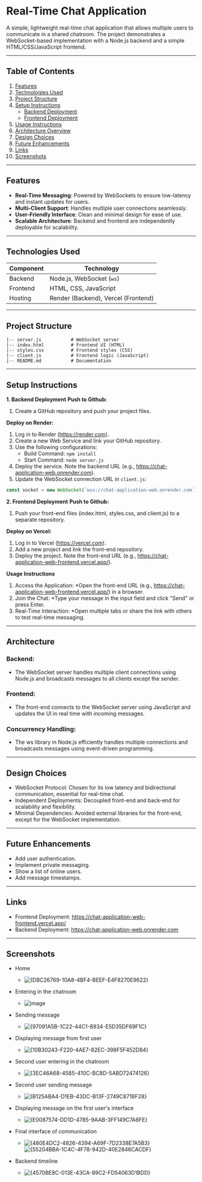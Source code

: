 # **Real-Time Chat Application**

A simple, lightweight real-time chat application that allows multiple users to communicate in a shared chatroom. The project demonstrates a WebSocket-based implementation with a Node.js backend and a simple HTML/CSS/JavaScript frontend.

---

## **Table of Contents**

1. [Features](#features)  
2. [Technologies Used](#technologies-used)  
3. [Project Structure](#project-structure)  
4. [Setup Instructions](#setup-instructions)  
   - [Backend Deployment](#backend-deployment)  
   - [Frontend Deployment](#frontend-deployment)  
5. [Usage Instructions](#usage-instructions)  
6. [Architecture Overview](#architecture-overview)  
7. [Design Choices](#design-choices)  
8. [Future Enhancements](#future-enhancements)  
9. [Links](#links)  
10. [Screenshots](#screenshots)  

---

## **Features**

- **Real-Time Messaging**: Powered by WebSockets to ensure low-latency and instant updates for users.  
- **Multi-Client Support**: Handles multiple user connections seamlessly.  
- **User-Friendly Interface**: Clean and minimal design for ease of use.  
- **Scalable Architecture**: Backend and frontend are independently deployable for scalability.  

---

## **Technologies Used**

| **Component**   | **Technology**                  |
|------------------|---------------------------------|
| Backend          | Node.js, WebSocket (`ws`)      |
| Frontend         | HTML, CSS, JavaScript          |
| Hosting          | Render (Backend), Vercel (Frontend) |

---

## **Project Structure**

```plaintext
|-- server.js           # WebSocket server
|-- index.html          # Frontend UI (HTML)
|-- styles.css          # Frontend styles (CSS)
|-- client.js           # Frontend logic (JavaScript)
|-- README.md           # Documentation

```
---
## Setup Instructions
**1. Backend Deployment**
**Push to Github:**
1. Create a GitHub repository and push your project files.

**Deploy on Render:**

1. Log in to Render (https://render.com).
2. Create a new Web Service and link your GitHub repository.
3. Use the following configurations:
    * Build Command: `npm install`
    * Start Command: `node server.js`
4. Deploy the service. Note the backend URL (e.g., https://chat-application-web.onrender.com).
5. Update the WebSocket connection URL in `client.js`:

```javascript
const socket = new WebSocket(`wss://chat-application-web.onrender.com`);
```

**2. Frontend Deployment**
**Push to Github:**
1. Push your front-end files (index.html, styles.css, and client.js) to a separate repository.

**Deploy on Vercel:**

1. Log in to Vercel (https://vercel.com).
2. Add a new project and link the front-end repository.
3. Deploy the project. Note the front-end URL (e.g., https://chat-application-web-frontend.vercel.app/).
   
**Usage Instructions**
1. Access the Application:
   *Open the front-end URL (e.g., https://chat-application-web-frontend.vercel.app/) in a browser.
2. Join the Chat:
   *Type your message in the input field and click "Send" or press Enter.
3. Real-Time Interaction:
   *Open multiple tabs or share the link with others to test real-time messaging.
---
## Architecture
### Backend:
   * The WebSocket server handles multiple client connections using Node.js and broadcasts messages to all clients except the sender.

### Frontend:
* The front-end connects to the WebSocket server using JavaScript and updates the UI in real time with incoming messages.

### Concurrency Handling:
* The ws library in Node.js efficiently handles multiple connections and broadcasts messages using event-driven programming.
---
## Design Choices
* WebSocket Protocol: Chosen for its low latency and bidirectional communication, essential for real-time chat.
* Independent Deployments: Decoupled front-end and back-end for scalability and flexibility.
* Minimal Dependencies: Avoided external libraries for the front-end, except for the WebSocket implementation.

---
## Future Enhancements
* Add user authentication.
* Implement private messaging.
* Show a list of online users.
* Add message timestamps.

---
## Links
* Frontend Deployment: https://chat-application-web-frontend.vercel.app/
* Backend Deployment: https://chat-application-web.onrender.com

---
## Screenshots
* Home
  - ![{DBC26769-10A8-4BF4-BEEF-E4F8270E9622}](https://github.com/user-attachments/assets/45f9d912-8cbf-4400-b118-70b73e9f834b)
* Entering in the chatroom
  - ![image](https://github.com/user-attachments/assets/d8dd22fd-a911-4644-8fd7-de13045b519a)
* Sending message
  - ![{97091A5B-1C22-44C1-8934-E5D35DF69F1C}](https://github.com/user-attachments/assets/567e3656-82a0-49bf-80a5-a81ff0891e0f)
* Displaying message from first user
  - ![{10B30243-F220-4AE7-82EC-398F5F452D84}](https://github.com/user-attachments/assets/2ca629a8-dcf8-4bb0-ab80-d1ad856b2df2)
* Second user entering in the chatroom
  - ![{3EC46A68-4585-410C-BC8D-5ABD72474126}](https://github.com/user-attachments/assets/9bc715d2-4c5f-4426-a402-cf2457b3d312)
* Second user sending message
  - ![{B125ABA4-D1EB-43DC-B13F-2749C871BF28}](https://github.com/user-attachments/assets/11873214-5488-49ac-b1a0-7422db736353)
* Displaying message on the first user's interface
  - ![{E0087574-DD1D-4785-9AAB-3FF149C7A6FE}](https://github.com/user-attachments/assets/279a6a77-7ea7-495a-86c9-594c2e681222)
* Final interface of communication
  - ![{480E4DC2-4826-4394-A69F-7D2338E7A5B3}](https://github.com/user-attachments/assets/376e9e8f-f0b1-4c1e-b4e6-ea14b9a1d566)
 ![{55204BBA-1C4C-4F78-942D-40E2846CACDF}](https://github.com/user-attachments/assets/a8d3d591-55ee-4a0c-88a3-78f6ea8f0c9f)

* Backend timeline
  - ![{4570BE8C-013E-43CA-89C2-FD54063D1BDD}](https://github.com/user-attachments/assets/02564ebf-8b75-4924-9412-e8db228b1228)








